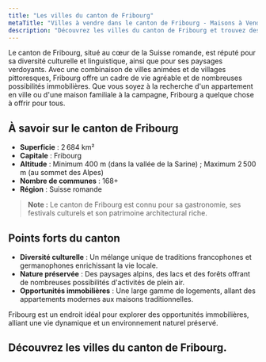 ```yaml
---
title: "Les villes du canton de Fribourg"
metaTitle: "Villes à vendre dans le canton de Fribourg - Maisons à Vendre"
description: "Découvrez les villes du canton de Fribourg et trouvez des propriétés à vendre. Explorez des opportunités de vente exclusives."
---
```


Le canton de Fribourg, situé au cœur de la Suisse romande, est réputé pour sa diversité culturelle et linguistique, ainsi que pour ses paysages verdoyants. Avec une combinaison de villes animées et de villages pittoresques, Fribourg offre un cadre de vie agréable et de nombreuses possibilités immobilières. Que vous soyez à la recherche d'un appartement en ville ou d'une maison familiale à la campagne, Fribourg a quelque chose à offrir pour tous.

## À savoir sur le canton de Fribourg

- **Superficie** : 2 684 km²
- **Capitale** : Fribourg
- **Altitude** : Minimum 400 m (dans la vallée de la Sarine) ; Maximum 2 500 m (au sommet des Alpes)
- **Nombre de communes** : 168+
- **Région** : Suisse romande

> **Note :** Le canton de Fribourg est connu pour sa gastronomie, ses festivals culturels et son patrimoine architectural riche.

## Points forts du canton

- **Diversité culturelle** : Un mélange unique de traditions francophones et germanophones enrichissant la vie locale.
- **Nature préservée** : Des paysages alpins, des lacs et des forêts offrant de nombreuses possibilités d'activités de plein air.
- **Opportunités immobilières** : Une large gamme de logements, allant des appartements modernes aux maisons traditionnelles.

Fribourg est un endroit idéal pour explorer des opportunités immobilières, alliant une vie dynamique et un environnement naturel préservé.

## Découvrez les villes du canton de Fribourg.
